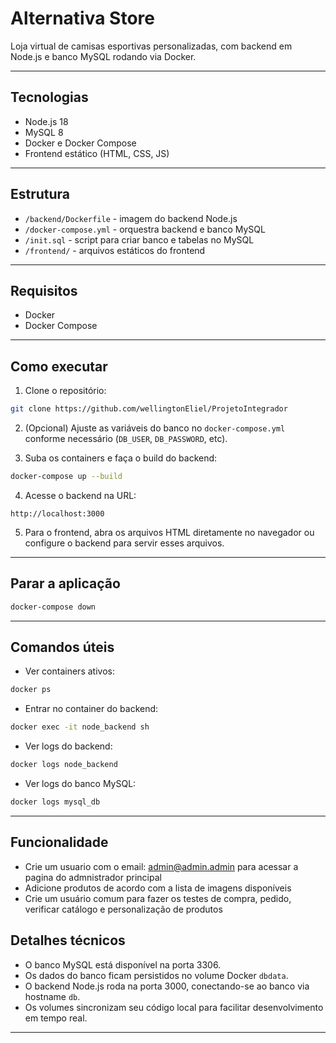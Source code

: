 # Alternativa Store

Loja virtual de camisas esportivas personalizadas, com backend em Node.js e banco MySQL rodando via Docker.

---

## Tecnologias

- Node.js 18
- MySQL 8
- Docker e Docker Compose
- Frontend estático (HTML, CSS, JS)

---

## Estrutura

- `/backend/Dockerfile` - imagem do backend Node.js
- `/docker-compose.yml` - orquestra backend e banco MySQL
- `/init.sql` - script para criar banco e tabelas no MySQL
- `/frontend/` - arquivos estáticos do frontend

---

## Requisitos

- Docker
- Docker Compose

---

## Como executar

1. Clone o repositório:
```bash
git clone https://github.com/wellingtonEliel/ProjetoIntegrador

```

2. (Opcional) Ajuste as variáveis do banco no `docker-compose.yml` conforme necessário (`DB_USER`, `DB_PASSWORD`, etc).

3. Suba os containers e faça o build do backend:
```bash
docker-compose up --build
```

4. Acesse o backend na URL:
```
http://localhost:3000
```

5. Para o frontend, abra os arquivos HTML diretamente no navegador ou configure o backend para servir esses arquivos.

---

## Parar a aplicação

```bash
docker-compose down
```

---

## Comandos úteis

- Ver containers ativos:
```bash
docker ps
```

- Entrar no container do backend:
```bash
docker exec -it node_backend sh
```

- Ver logs do backend:
```bash
docker logs node_backend
```

- Ver logs do banco MySQL:
```bash
docker logs mysql_db
```

---

## Funcionalidade

- Crie um usuario com o email: admin@admin.admin para acessar a pagina do admnistrador principal
- Adicione produtos de acordo com a lista de imagens disponíveis
- Crie um usuário comum para fazer os testes de compra, pedido, verificar catálogo e personalização de produtos

## Detalhes técnicos

- O banco MySQL está disponível na porta 3306.
- Os dados do banco ficam persistidos no volume Docker `dbdata`.
- O backend Node.js roda na porta 3000, conectando-se ao banco via hostname `db`.
- Os volumes sincronizam seu código local para facilitar desenvolvimento em tempo real.

---